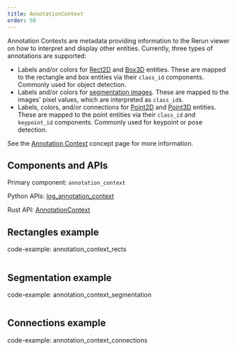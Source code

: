 ```yaml
---
title: AnnotationContext
order: 50
---
```


Annotation Contexts are metadata providing information to the Rerun viewer on how to interpret and display other entities. Currently, three types of annotations are supported:

- Labels and/or colors for [Rect2D](rect2d.md) and [Box3D](box3d.md) entities. These are mapped to the rectangle and box entities via their `class_id` components. Commonly used for object detection.
- Labels and/or colors for [segmentation images](segmentation_image.md). These are mapped to the images' pixel values, which are interpreted as `class_id`s.
- Labels, colors, and/or connections for [Point2D](point2d.md) and [Point3D](point3d.md) entities. These are mapped to the point entities via their `class_id` and `keypoint_id` components. Commonly used for keypoint or pose detection.

See the [Annotation Context](../../concepts/annotation-context.md) concept page for more information.


## Components and APIs
Primary component: `annotation_context`

Python APIs: [log_annotation_context](https://ref.rerun.io/docs/python/latest/common/annotations/#rerun.log_annotation_context)

Rust API: [AnnotationContext](https://docs.rs/rerun/latest/rerun/components/struct.AnnotationContext.html)

## Rectangles example

code-example: annotation_context_rects

<picture>
  <source media="(max-width: 480px)" srcset="https://static.rerun.io/9bb6f96009ac9b4991ba5b6ceeb954a9204bf656_annotation_context_rects_480w.png">
  <source media="(max-width: 768px)" srcset="https://static.rerun.io/c5453e6fb1a1a44396d1cc3ac80c63c67c9fba56_annotation_context_rects_768w.png">
  <source media="(max-width: 1024px)" srcset="https://static.rerun.io/d3aed394aaad90f8ada96e54a4e66f16992d1817_annotation_context_rects_1024w.png">
  <source media="(max-width: 1200px)" srcset="https://static.rerun.io/2ff32dfd45d15f35f7d0947c26445d4113fe6d03_annotation_context_rects_1200w.png">
  <img src="https://static.rerun.io/9b446c36011ed30fce7dc6ed03d5fd9557460f70_annotation_context_rects_full.png" alt="">
</picture>


## Segmentation example

code-example: annotation_context_segmentation

<picture>
  <source media="(max-width: 480px)" srcset="https://static.rerun.io/97d397dd0cb5d094e2227aef22785f45bcae4a18_annotation_context_segmentation_480w.png">
  <source media="(max-width: 768px)" srcset="https://static.rerun.io/bf72a7c47d5b56f37741ae101cb3f992ffc54b8c_annotation_context_segmentation_768w.png">
  <source media="(max-width: 1024px)" srcset="https://static.rerun.io/aca2e6946c586cceeeb9d33c0d8da867e111d5b7_annotation_context_segmentation_1024w.png">
  <source media="(max-width: 1200px)" srcset="https://static.rerun.io/c77eef272ba23d58b6a2cbf980ca88a42a17207d_annotation_context_segmentation_1200w.png">
  <img src="https://static.rerun.io/0e21c0a04e456fec41d16b0deaa12c00cddf2d9b_annotation_context_segmentation_full.png" alt="">
</picture>


## Connections example

code-example: annotation_context_connections

<picture>
  <source media="(max-width: 480px)" srcset="https://static.rerun.io/7fc503e76810264da70fc18806eadf987ebd703e_annotation_context_connections_480w.png">
  <source media="(max-width: 768px)" srcset="https://static.rerun.io/50ec6309ce791d9f85153d00a737031b1632448d_annotation_context_connections_768w.png">
  <source media="(max-width: 1024px)" srcset="https://static.rerun.io/cf9998a0ccccee42aacc1de0773ea8801a129cdd_annotation_context_connections_1024w.png">
  <source media="(max-width: 1200px)" srcset="https://static.rerun.io/53f483421562f8d4bbb8c7e695058069ce1ab00c_annotation_context_connections_1200w.png">
  <img src="https://static.rerun.io/4a8422bc154699c5334f574ff01b55c5cd1748e3_annotation_context_connections_full.png" alt="">
</picture>
